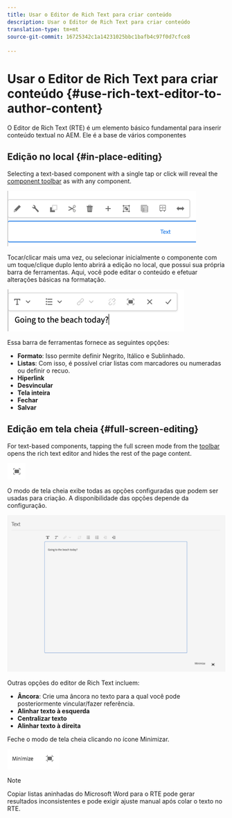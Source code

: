```yaml
---
title: Usar o Editor de Rich Text para criar conteúdo
description: Usar o Editor de Rich Text para criar conteúdo
translation-type: tm+mt
source-git-commit: 16725342c1a14231025bbc1bafb4c97f0d7cfce8

---
```



# Usar o Editor de Rich Text para criar conteúdo {#use-rich-text-editor-to-author-content}

O Editor de Rich Text (RTE) é um elemento básico fundamental para inserir conteúdo textual no AEM. Ele é a base de vários componentes

## Edição no local {#in-place-editing}

Selecting a text-based component with a single tap or click will reveal the [component toolbar](/help/sites-cloud/authoring/fundamentals/editing-content.md#component-toolbar) as with any component.

![A barra de ferramentas do componente](/help/sites-cloud/authoring/assets/editing-component-toolbar.png)

Tocar/clicar mais uma vez, ou selecionar inicialmente o componente com um toque/clique duplo lento abrirá a edição no local, que possui sua própria barra de ferramentas. Aqui, você pode editar o conteúdo e efetuar alterações básicas na formatação.

![Edição no local com o RTE](/help/sites-cloud/authoring/assets/rte-in-place-editing.png)

Essa barra de ferramentas fornece as seguintes opções:

* **Formato**: Isso permite definir Negrito, Itálico e Sublinhado.
* **Listas**: Com isso, é possível criar listas com marcadores ou numeradas ou definir o recuo.
* **Hiperlink**
* **Desvincular**
* **Tela inteira**
* **Fechar**
* **Salvar**

## Edição em tela cheia {#full-screen-editing}

For text-based components, tapping the full screen mode from the [toolbar](/help/sites-cloud/authoring/fundamentals/editing-content.md#component-toolbar) opens the rich text editor and hides the rest of the page content.

![Botão de tela cheia do RTE](/help/sites-cloud/authoring/assets/editing-full-screen.png)

O modo de tela cheia exibe todas as opções configuradas que podem ser usadas para criação. A disponibilidade das opções depende da configuração. <!--Full screen mode displays all the configured options that you can use for authoring. The availability of options [depends on the configuration](/help/sites-administering/rich-text-editor.md).-->

![RTE no modo de tela cheia](/help/sites-cloud/authoring/assets/rte-full-screen.png)

Outras opções do editor de Rich Text incluem:

* **Âncora**: Crie uma âncora no texto para a qual você pode posteriormente vincular/fazer referência.
* **Alinhar texto à esquerda**
* **Centralizar texto**
* **Alinhar texto à direita**

Feche o modo de tela cheia clicando no ícone Minimizar.

![Botão Minimizar RTE](/help/sites-cloud/authoring/assets/rte-minimize.png)

>[!NOTE]
>
>Copiar listas aninhadas do Microsoft Word para o RTE pode gerar resultados inconsistentes e pode exigir ajuste manual após colar o texto no RTE.
